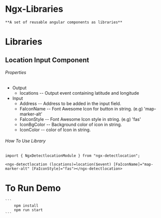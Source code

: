 # Ngx-Libraries

    **A set of reusable angular components as libraries**

# Libraries

## Location Input Component
  ###### Properties
   - Output
      * locations -- Output event containing latitude and longitude
   - Input
      * Address -- Address to be added in the input field.
      * FaIconName -- Font Awesome Icon for button in string. (e.g) 'map-marker-alt'
      * FaIconStyle -- Font Awesome Icon style in string. (e.g) 'fas'
      * IconBgColor -- Background color of icon in string. 
      * IconColor -- color of Icon in string.    

  ###### How To Use Library      
   ```
   import { NgxDetectlocationModule } from "ngx-detectlocation"; 
        
   <ngx-detectlocation (locations)=location($event) [FaIconName]="map-marker-alt" [FaIconStyle]="fas"></ngx-detectlocation>
   ```
    
# To Run Demo
    ```
        npm install
        npm run start
    ```
           


